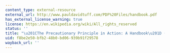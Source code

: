 ```yaml
---
content_type: external-resource
external_url: http://www.pauldavidtuff.com/PDF%20Files/handbook.pdf
has_external_license_warning: true
license: https://en.wikipedia.org/wiki/All_rights_reserved
status: ''
title: "\u201CThe Precautionary Principle in Action: A Handbook\u201D (PDF)"
uid: f8be2e50-bfb2-48b0-bd06-939b91f29578
wayback_url: ''
---
```


